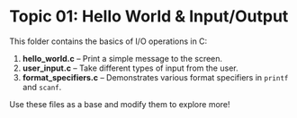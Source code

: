 # Topic 01: Hello World & Input/Output

This folder contains the basics of I/O operations in C:

1. **hello_world.c** – Print a simple message to the screen.
2. **user_input.c** – Take different types of input from the user.
3. **format_specifiers.c** – Demonstrates various format specifiers in `printf` and `scanf`.

Use these files as a base and modify them to explore more!
